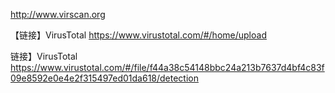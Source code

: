 http://www.virscan.org

【链接】VirusTotal
https://www.virustotal.com/#/home/upload

链接】VirusTotal
https://www.virustotal.com/#/file/f44a38c54148bbc24a213b7637d4bf4c83f09e8592e0e4e2f315497ed01da618/detection
